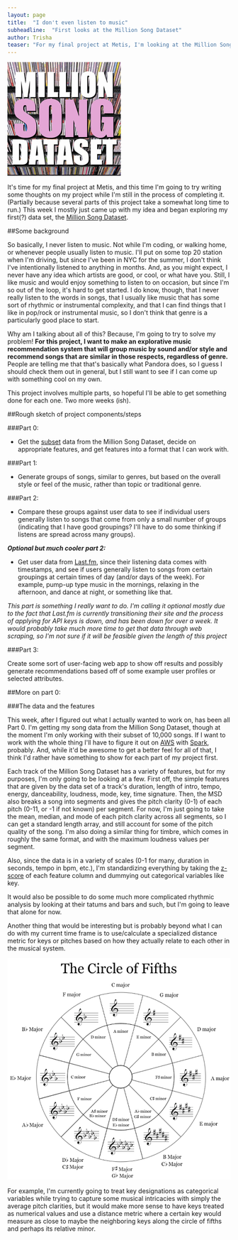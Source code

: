 ```yaml
---
layout: page
title:  "I don't even listen to music"
subheadline:  "First looks at the Million Song Dataset"
author: Trisha
teaser: "For my final project at Metis, I'm looking at the Million Song Dataset in order to build a music explorer / recommendation engine based on song clusters by low-level sound features"
---
```


![Million Song Logo](../images/millionsong.jpg)  

It's time for my final project at Metis, and this time I'm going to try writing some thoughts on my project while I'm still in the process of completing it. (Partially because several parts of this project take a somewhat long time to run.) This week I mostly just came up with my idea and began exploring my first(?) data set, the [Million Song Dataset](http://labrosa.ee.columbia.edu/millionsong/).  

##Some background  

So basically, I never listen to music. Not while I'm coding, or walking home, or whenever people usually listen to music. I'll put on some top 20 station when I'm driving, but since I've been in NYC for the summer, I don't think I've intentionally listened to anything in months. And, as you might expect, I never have any idea which artists are good, or cool, or what have you. Still, I like music and would enjoy something to listen to on occasion, but since I'm so out of the loop, it's hard to get started. I do know, though, that I never really listen to the words in songs, that I usually like music that has some sort of rhythmic or instrumental complexity, and that I can find things that I like in pop/rock or instrumental music, so I don't think that genre is a particularly good place to start.  

Why am I talking about all of this? Because, I'm going to try to solve my problem! **For this project, I want to make an explorative music recommendation system that will group music by sound and/or style and recommend songs that are similar in those respects, regardless of genre.** People are telling me that that's basically what Pandora does, so I guess I should check them out in general, but I still want to see if I can come up with something cool on my own.    

This project involves multiple parts, so hopeful I'll be able to get something done for each one. Two more weeks (ish).  

##Rough sketch of project components/steps  

###Part 0: 

- Get the [subset](http://labrosa.ee.columbia.edu/millionsong/pages/getting-dataset#subset) data from the Million Song Dataset, decide on appropriate features, and get features into a format that I can work with.  

###Part 1:

- Generate groups of songs, similar to genres, but based on the overall style or feel of the music, rather than topic or traditional genre.  

###Part 2:

- Compare these groups against user data to see if individual users generally listen to songs that come from only a small number of groups (indicating that I have good groupings? I'll have to do some thinking if listens are spread across many groups).  

**_Optional but much cooler part 2:_**  

- Get user data from [Last.fm](http://www.last.fm/home), since their listening data comes with timestamps, and see if users generally listen to songs from certain groupings at certain times of day (and/or days of the week). For example, pump-up type music in the mornings, relaxing in the afternoon, and dance at night, or something like that.  

*This part is something I really want to do. I'm calling it optional mostly due to the fact that Last.fm is currently transitioning their site and the process of applying for API keys is down, and has been down for over a week. It would probably take much more time to get that data through web scraping, so I'm not sure if it will be feasible given the length of this project*

###Part 3:

Create some sort of user-facing web app to show off results and possibly generate recommendations based off of some example user profiles or selected attributes.  

##More on part 0:

###The data and the features

This week, after I figured out what I actually wanted to work on, has been all Part 0. I'm getting my song data from the Million Song Dataset, though at the moment I'm only working with their subset of 10,000 songs. If I want to work with the whole thing I'll have to figure it out on [AWS](http://aws.amazon.com/datasets/6468931156960467) with [Spark](http://spark.apache.org/), probably. And, while it'd be awesome to get a better feel for all of that, I think I'd rather have something to show for each part of my project first.  

Each track of the Million Song Dataset has a variety of features, but for my purposes, I'm only going to be looking at a few. First off, the simple features that are given by the data set of a track's duration, length of intro, tempo, energy, danceability, loudness, mode, key, time signature. Then, the MSD also breaks a song into segments and gives the pitch clarity (0-1) of each pitch (0-11, or -1 if not known) per segment. For now, I'm just going to take the mean, median, and mode of each pitch clarity across all segments, so I can get a standard length array, and still account for some of the pitch quality of the song. I'm also doing a similar thing for timbre, which comes in roughly the same format, and with the maximum loudness values per segment.  

Also, since the data is in a variety of scales (0-1 for many, duration in seconds, tempo in bpm, etc.), I'm standardizing everything by taking the [z-score](https://en.wikipedia.org/wiki/Standard_score) of each feature column and dummying out categorical variables like key.  

It would also be possible to do some much more complicated rhythmic analysis by looking at their tatums and bars and such, but I'm going to leave that alone for now.   

Another thing that would be interesting but is probably beyond what I can do with my current time frame is to use/calculate a specialized distance metric for keys or pitches based on how they actually relate to each other in the musical system.   

![Circle of Fifths](../images/circle-of-fifths.jpg)  

For example, I'm currently going to treat key designations as categorical variables while trying to capture some musical intricacies with simply the average pitch clarities, but it would make more sense to have keys treated as numerical values and use a distance metric where a certain key would measure as close to maybe the neighboring keys along the circle of fifths and perhaps its relative minor.  
